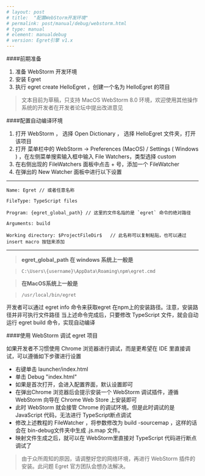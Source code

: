 ```yaml
---
# layout: post
# title:  "配置WebStorm开发环境"
# permalink: post/manual/debug/webstorm.html
# type: manual
# element: manualdebug
# version: Egret引擎 v1.x
---
```


####前期准备

1. 准备 WebStorm 开发环境
2. 安装 Egret
3. 执行 egret create HelloEgret ，创建一个名为 HelloEgret 的项目

>文本目前为草稿，只支持 MacOS WebStorm 8.0 环境，欢迎使用其他操作系统的开发者在开发者论坛中提出改进意见

####配置自动编译环境

1. 打开 WebStorm ， 选择 Open Dictionary ， 选择 HelloEgret 文件夹，打开该项目
2. 打开 菜单栏中的 WebStorm -> Preferences (MacOS) / Settings ( Windows ) ，在左侧菜单搜索输入框中输入 File Watchers，类型选择 custom
3. 在右侧出现的 FileWatchers 面板中点击 + 号，添加一个 FileWatcher
4. 在弹出的 New Watcher 面板中进行以下设置

---
    Name: Egret // 或者任意名称
    
    FileType: TypeScript files
    
    Program: {egret_global_path} // 这里的文件名指的是 `egret` 命令的绝对路径
    
    Arguments: build
    
    Working directory: $ProjectFileDir$   // 此名称可以复制粘贴，也可以通过 insert macro 按钮来添加
---

>**egret_global_path 在 windows 系统上一般是**

>`C:\Users\{username}\AppData\Roaming\npm\egret.cmd`

>**在MacOS系统上一般是**

>`/usr/local/bin/egret`

开发者可以通过 egret info 命令来获取egret 在npm上的安装路径。注意，安装路径并非可执行文件路径
当上述命令完成后，只要修改 TypeScript 文件，就会自动运行 egret build 命令，实现自动编译

####使用 WebStorm 调试 egret 项目

如果开发者不习惯使用 Chrome 浏览器进行调试，而是更希望在 IDE 里直接调试，可以遵循如下步骤进行设置

* 右键单击 launcher/index.html
* 单击 Debug "index.html"
* 如果是首次打开，会进入配置界面，默认设置即可
* 在弹出Chrome 浏览器后会提示安装一个 WebStorm 调试插件，遵循 WebStorm 向导在 Chrome Web Store 上安装即可
* 此时 WebStorm 就会接管 Chrome 的调试环境。但是此时调试的是 JavaScript 代码，无法进行 TypeScript断点调试
* 修改上述教程的 FileWatcher ，将参数修改为 build -sourcemap ，这样的话会在 bin-debug文件夹中生成 .js.map 文件。
* 映射文件生成之后，就可以在 WebStorm里直接对 TypeScript 代码进行断点调试了

>由于众所周知的原因，请调整好您的网络环境，再进行 WebStorm 插件的安装。此问题 Egret 官方团队会想办法解决。

